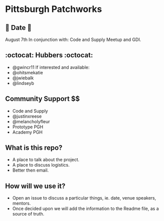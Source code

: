 # Pittsburgh Patchworks

## :calendar: Date :calendar: ##
August 7th
In conjunction with: Code and Supply Meetup and GDI.

## :octocat: Hubbers :octocat: ##
- @gwincr11
If interested and available: 
- @ohitsmekatie
- @jwiebalk 
- @lindseyb

## Community Support $$
- Code and Supply
- @justinxreese 
- @melancholyfleur
- Prototype PGH
- Academy PGH

## What is this repo?
* A place to talk about the project.
* A place to discuss logistics.
* Better then email.

## How will we use it?
* Open an issue to discuss a particular things, ie. date, venue speakers, mentors.
* Once decided upon we will add the information to the Readme file, as a source of truth.
